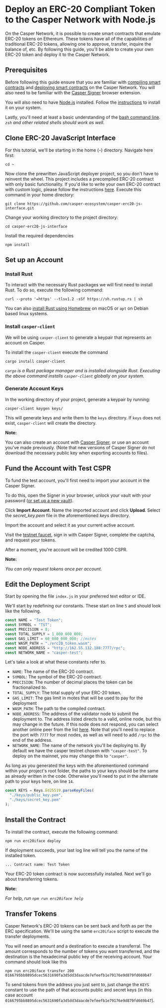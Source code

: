 # Deploy an ERC-20 Compliant Token to the Casper Network with Node.js

On the Casper Network, it is possible to create smart contracts that emulate ERC-20 tokens on Ethereum. These tokens have all of the capabilities of traditional ERC-20 tokens, allowing one to approve, transfer, inquire the balance of, etc. By following this guide, you'll be able to create your own ERC-20 token and deploy it to the Casper Network.

## Prerequisites

Before following this guide ensure that you are familiar with [compiling smart contracts](https://casper.network/docs/dapp-dev-guide/getting-started) and [deploying smart contracts](https://casper.network/docs/dapp-dev-guide/deploying-contracts) on the Casper Network. You will also need to be familiar with the [Casper Signer](https://chrome.google.com/webstore/detail/casperlabs-signer/djhndpllfiibmcdbnmaaahkhchcoijce?hl=en) browser extension.

You will also need to have [Node.js](https://nodejs.org/en/) installed. Follow the [instructions](https://nodejs.org/en/download) to install it on your system.

Lastly, you'll need at least a basic understanding of the [bash command line](https://www.gnu.org/software/bash/manual/bash.html). *`zsh` and other related shells should work as well.*

## Clone ERC-20 JavaScript Interface

For this tutorial, we'll be starting in the home (`~`) directory. Navigate here first:

`cd ~`

Now clone the prewritten JavaScript deployer project, so you don't have to reinvent the wheel. This project includes a precompiled ERC-20 contract with only basic functionality. If you'd like to write your own ERC-20 contract with custom logic, please follow the instructions [here](https://casper.network/docs/writing-contracts). Execute this command in your home directory:

`git clone https://github.com/casper-ecosystem/casper-erc20-js-interface.git`

Change your working directory to the project directory:

`cd casper-erc20-js-interface`

Install the required dependencies

`npm install`

## Set up an Account

### Install Rust

To interact with the necessary Rust packages we will first need to install Rust. To do so, execute the following command:

`curl --proto '=https' --tlsv1.2 -sSf https://sh.rustup.rs | sh`

You can also [install Rust using Homebrew](https://formulae.brew.sh/formula/rust) on macOS or `apt` on Debian based linux systems.

### Install `casper-client`

We will be using `casper-client` to generate a keypair that represents an account on Casper.

To install the `casper-client` execute the command

`cargo install casper-client`

*`cargo` is a Rust package manager and is installed alongside Rust. Executing the above command installs `casper-client` globally on your system.*

### Generate Account Keys

In the working directory of your project, generate a keypair by running:

`casper-client keygen keys/`

This will generate keys and write them to the `keys` directory. If `keys` does not exist, `casper-client` will create the directory.

**Note:**

You can also create an account with [Casper Signer](https://chrome.google.com/webstore/detail/casperlabs-signer/djhndpllfiibmcdbnmaaahkhchcoijce), or use an account you've made previously. (Note that new versions of Casper Signer do not download the necessary public key when exporting accounts to files).

## Fund the Account with Test CSPR

To fund the test account, you'll first need to import your account in the Casper Signer.

To do this, open the Signer in your browser, unlock your vault with your password ([or set up a new vault](https://casper.network/docs/workflow/signer-guide#12-logging-in-to-the-casper-signer)).

Click **Import Account**. Name the imported account and click **Upload**. Select the *secret_key.pem* file in the aforementioned *keys* directory.

Import the account and select it as your current active account.

Visit the [testnet faucet](https://testnet.cspr.live/tools/faucet), sign in with Casper Signer, complete the captcha, and request your tokens.

After a moment, you're account will be credited 1000 CSPR.

**Note:**

*You can only request tokens once per account.*

## Edit the Deployment Script

Start by opening the file `index.js` in your preferred text editor or IDE.

We'll start by redefining our constants. These start on line `5` and should look like the following.

```javascript
const NAME = "Test Token";
const SYMBOL = "TST";
const PRECISION = 8;
const TOTAL_SUPPLY = 1_000_000_000;
const GAS_LIMIT = 60_000_000_000; //motes
const WASM_PATH = "./erc20_token.wasm";
const NODE_ADDRESS = "http://162.55.132.188:7777/rpc";
const NETWORK_NAME = "casper-test";
```

Let's take a look at what these constants refer to.

* `NAME`: The name of the ERC-20 contract.
* `SYMBOL`: The symbol of the ERC-20 contract.
* `PRECISION`: The number of decimal places the token can be fractionalized to.
* `TOTAL_SUPPLY`: The total supply of your ERC-20 token.
* `GAS_LIMIT`: The gas limit in motes that will be used to pay for the deployment
* `WASM_PATH`: The path to the compiled contract.
* `NODE_ADDRESS`: The address of the validator node to submit the deployment to. The address listed directs to a valid, online node, but this may change in the future. If this node does not respond, you can select another online peer from the list [here](https://testnet.cspr.live/tools/peers). Note that you'll need to replace the port with `7777` for most nodes, as well as will need to add `/rpc` to the end of the address.
* `NETWORK_NAME`: The name of the network you'll be deploying to. By default we have the casper testnet chosen with `"casper-test"`. To deploy on the mainnet, you may change this to `"casper"`.

As long as you generated the keys with the aforementioned command within your project's root folder, the paths to your keys should be the same as already written in the code. Otherwise you'll need to put in the alternate path to your keys here, on line `14`.

```javascript
const KEYS = Keys.Ed25519.parseKeyFiles(
  "./keys/public_key.pem",
  "./keys/secret_key.pem"
);
```

## Install the Contract

To install the contract, execute the following command:

`npm run erc20iface deploy`

If deployment succeeds, your last log line will tell you the name of the installed token.

`... Contract name: Test Token`

Your ERC-20 token contract is now successfully installed. Next we'll go about transferring tokens.

**Note:**

*For help, run `npm run erc20iface help`*

## Transfer Tokens

Casper Network's ERC-20 tokens can be sent back and forth as per the ERC specification. We'll be using the same  `erc20iface` script to execute the transfer deployments.

You will need an amount and a destination to execute a transferral. The amount corresponds to the number of tokens you want transferred, and the destination is the hexadecimal public key of the receiving account. Your command should look like this

`npm run erc20iface transfer 200 0166795bb8895dcec5631690fa3d5dd3daacde7efeefb1e79176e9d879fd669b47`

To send tokens from the address you just sent to, just change the `KEYS` constant to use the path of that accounts public and secret keys (in this case account `0166795bb8895dcec5631690fa3d5dd3daacde7efeefb1e79176e9d879fd669b47`).

